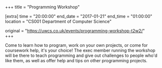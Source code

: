 +++
title = "Programming Workshop"

[extra]
time = "20:00:00"
end_date = "2017-01-21"
end_time = "01:00:00"
location = "CS001 Department of Computer Science"

original = "https://uwcs.co.uk/events/programming-workshop-t2w2/"    
+++

Come to learn how to program, work on your own projects, or come for coursework help, it's your choice\! The exec member running the workshop will be there to teach programming and give out challenges to people who'd like them, as well as offer help and tips on other programming projects.

